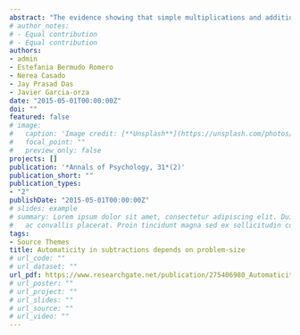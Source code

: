 ```yaml
---
abstract: "The evidence showing that simple multiplications and additions can be solved by direct retrieval is considerable.  However, evidence about division and subtraction is less compelling. By using a cross-operation interference paradigm, the present research explores whether subtraction problems can be retrieved without intention and the role of operands’ problem-size in this process.  Sixty-two participants decided whether the displayed addition was correct or not. In false additions problems, the answer could be the result of the subtractions of the addends (e.g., 7 + 4 = 3) or an unrelated number (e.g., 7 + 4 = 5). Results showed an interference effect, that is, more errors and slower response times in subtraction related problems than in unrelated problems. More importantly, this effect was restricted to small problems (7 + 4 = 3 vs.  7 + 4 = 5), whereas no differences were found for large problems (14 + 8 = 6 vs. 14 + 8 = 7). These results suggest that small subtractions can be retrieved directly like multiplications, questioning a traditional dissociation between operations. We argue that, depending on individual experience, the same representation and processes can be involved in solving additions,  subtractions  and  multiplications."
# author_notes:
# - Equal contribution
# - Equal contribution
authors:
- admin
- Estefania Bermudo Romero
- Nerea Casado
- Jay Prasad Das
- Javier Garcia-orza
date: "2015-05-01T00:00:00Z"
doi: ""
featured: false
# image:
#   caption: 'Image credit: [**Unsplash**](https://unsplash.com/photos/jdD8gXaTZsc)'
#   focal_point: ""
#   preview_only: false
projects: []
publication: '*Annals of Psychology, 31*(2)'
publication_short: ""
publication_types:
- "2"
publishDate: "2015-05-01T00:00:00Z"
# slides: example
# summary: Lorem ipsum dolor sit amet, consectetur adipiscing elit. Duis posuere tellus
#   ac convallis placerat. Proin tincidunt magna sed ex sollicitudin condimentum.
tags:
- Source Themes
title: Automaticity in subtractions depends on problem-size
# url_code: ""
# url_dataset: ""
url_pdf: https://www.researchgate.net/publication/275406980_Automaticity_in_subtractions_depends_on_problem-size
# url_poster: ""
# url_project: ""
# url_slides: ""
# url_source: ""
# url_video: ""
---
```



